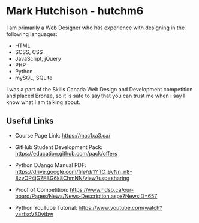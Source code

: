 # Mark Hutchison - hutchm6

I am primarily a Web Designer who has experience with designing in the following languages:

- HTML
- SCSS, CSS
- JavaScript, jQuery
- PHP
- Python
- mySQL, SQLite

I was a part of the Skills Canada Web Design and Development competition and placed Bronze, so it is safe to say that you can trust me when I say I know what I am talking about.

## Useful Links

- Course Page Link: <https://mac1xa3.ca/>

- GitHub Student Development Pack: <https://education.github.com/pack/offers>

- Python DJango Manual PDF: <https://drive.google.com/file/d/1YTO_9vNn_n8-8zvOP4jG7FBG6k8ChmNN/view?usp=sharing>

- Proof of Competition: <https://www.hdsb.ca/our-board/Pages/News/News-Description.aspx?NewsID=657>

- Python YouTube Tutorial: <https://www.youtube.com/watch?v=rfscVS0vtbw>